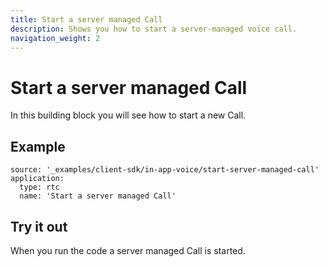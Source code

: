 ```yaml
---
title: Start a server managed Call
description: Shows you how to start a server-managed voice call.
navigation_weight: 2
---
```


# Start a server managed Call

In this building block you will see how to start a new Call.

## Example

```building_blocks
source: '_examples/client-sdk/in-app-voice/start-server-managed-call'
application:
  type: rtc
  name: 'Start a server managed Call'
```

## Try it out

When you run the code a server managed Call is started.
